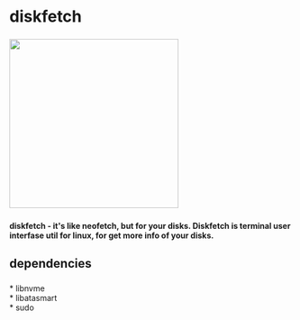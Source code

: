 <h1 align="left">diskfetch</h1>

###

<div align="left">
  <img height="300" src="https://media.discordapp.net/attachments/1026190069310161046/1366400233176829973/image.png?ex=6810cee2&is=680f7d62&hm=f590f9f4a41bdbc009057ebd561924a22a8cb902cda5e837b1a4cbfc6b58dc2d&=&width=1012&height=441"  />
</div>

###

<h4 align="left">diskfetch - it's like neofetch, but for your disks. Diskfetch is terminal user interfase util for linux, for get more info of your disks.</h4>

###

<h2 align="left">dependencies</h2>

###

<p align="left">* libnvme<br>* libatasmart<br>* sudo</p>

###
